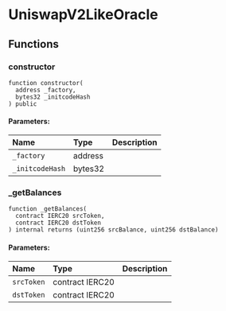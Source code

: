 # UniswapV2LikeOracle





## Functions
### constructor
```solidity
function constructor(
  address _factory,
  bytes32 _initcodeHash
) public
```


#### Parameters:
| Name | Type | Description                                                          |
| :--- | :--- | :------------------------------------------------------------------- |
|`_factory` | address | 
|`_initcodeHash` | bytes32 | 


### _getBalances
```solidity
function _getBalances(
  contract IERC20 srcToken,
  contract IERC20 dstToken
) internal returns (uint256 srcBalance, uint256 dstBalance)
```


#### Parameters:
| Name | Type | Description                                                          |
| :--- | :--- | :------------------------------------------------------------------- |
|`srcToken` | contract IERC20 | 
|`dstToken` | contract IERC20 | 


